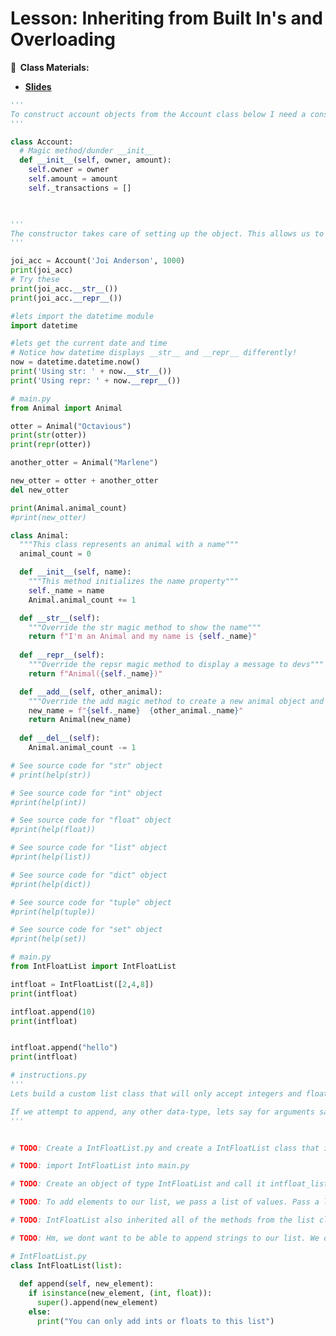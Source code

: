 <!-- .slide: data-background="./Images/header.svg" data-background-repeat="none" data-background-size="40% 40%" data-background-position="center 10%" class="header" -->
# Lesson: Inheriting from Built In's and Overloading

<!-- Put a link to the slides so that students can find them -->

**📝 &nbsp;Class Materials:** 
  <!-- Put a link to the slides -->
* [**Slides**](https://docs.google.com/presentation/d/1rPcYDndeV2l5WiG9xPyF_KGwFzw_4CX07lyqJrcwqZA/edit?usp=sharing)

<!-- * **Repls:**
  * Coding Exercise 1: [https://repl.it/@MakeSchool/Init](https://repl.it/@MakeSchool/Init) -->

```python 
'''
To construct account objects from the Account class below I need a constructor which in Python is the __init__ magic method/dunder:
'''

class Account:
  # Magic method/dunder __init__
  def __init__(self, owner, amount): 
    self.owner = owner
    self.amount = amount
    self._transactions = []

    

'''
The constructor takes care of setting up the object. This allows us to create new accounts like this:
'''

joi_acc = Account('Joi Anderson', 1000)
print(joi_acc)
# Try these 
print(joi_acc.__str__())
print(joi_acc.__repr__())

#lets import the datetime module
import datetime

#lets get the current date and time
# Notice how datetime displays __str__ and __repr__ differently!
now = datetime.datetime.now()
print('Using str: ' + now.__str__())
print('Using repr: ' + now.__repr__())
```

  <!-- * Coding Exercise 2: [https://repl.it/@MakeSchool/magicmethods](https://repl.it/@MakeSchool/magicmethods) -->

```python
# main.py
from Animal import Animal

otter = Animal("Octavious")
print(str(otter))
print(repr(otter))

another_otter = Animal("Marlene")

new_otter = otter + another_otter
del new_otter

print(Animal.animal_count)
#print(new_otter)
```

```python
class Animal:
  """This class represents an animal with a name"""
  animal_count = 0

  def __init__(self, name):
    """This method initializes the name property"""
    self._name = name
    Animal.animal_count += 1

  def __str__(self):
    """Override the str magic method to show the name"""
    return f"I'm an Animal and my name is {self._name}"
 
  def __repr__(self):
    """Override the repsr magic method to display a message to devs"""
    return f"Animal({self._name})"

  def __add__(self, other_animal):
    """Override the add magic method to create a new animal object and give it a merged name"""
    new_name = f"{self._name}  {other_animal._name}"
    return Animal(new_name)
    
  def __del__(self):
    Animal.animal_count -= 1
```

<!--   * Coding Exercise 3: [https://repl.it/@MakeSchool/BuiltInsDocs](https://repl.it/@MakeSchool/BuiltInsDocs) -->

```python
# See source code for "str" object
# print(help(str))

# See source code for "int" object
#print(help(int))

# See source code for "float" object
#print(help(float))

# See source code for "list" object
#print(help(list))

# See source code for "dict" object
#print(help(dict))

# See source code for "tuple" object
#print(help(tuple))

# See source code for "set" object
#print(help(set))

```
 <!--  * Coding Exercise 4: [https://repl.it/@MakeSchool/stringonlylist](https://repl.it/@MakeSchool/stringonlylist) -->

```python
# main.py
from IntFloatList import IntFloatList

intfloat = IntFloatList([2,4,8])
print(intfloat)

intfloat.append(10)
print(intfloat)


intfloat.append("hello")
print(intfloat)

```

```python
# instructions.py
'''
Lets build a custom list class that will only accept integers and floats.

If we attempt to append, any other data-type, lets say for arguments sake a string, we will print an error message, to inform the user that this particular list can only accept integers and floats.
'''


# TODO: Create a IntFloatList.py and create a IntFloatList class that inherits from list

# TODO: import IntFloatList into main.py

# TODO: Create an object of type IntFloatList and call it intfloat_list.  What happens when it is printed?

# TODO: To add elements to our list, we pass a list of values. Pass a list of values.

# TODO: IntFloatList also inherited all of the methods from the list class. Lets try to test this using .append() to add a new element to our list of type string.

# TODO: Hm, we dont want to be able to append strings to our list. We only want to be able to append int and str. So lets override the append method 

```

```python
# IntFloatList.py
class IntFloatList(list):
  
  def append(self, new_element):
    if isinstance(new_element, (int, float)):
      super().append(new_element)
    else:
      print("You can only add ints or floats to this list")


```

<!-- > -->
